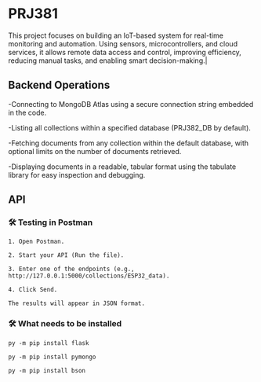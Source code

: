 # PRJ381
This project focuses on building an IoT-based system for real-time monitoring and automation. Using sensors, microcontrollers, and cloud services, it allows remote data access and control, improving efficiency, reducing manual tasks, and enabling smart decision-making.|

## Backend Operations
-Connecting to MongoDB Atlas using a secure connection string embedded in the code. 

-Listing all collections within a specified database (PRJ382_DB by default).

-Fetching documents from any collection within the default database, with optional limits on the number of documents retrieved.

-Displaying documents in a readable, tabular format using the tabulate library for easy inspection and debugging.

## API

### 🛠️ Testing in Postman

    1. Open Postman.

    2. Start your API (Run the file).

    3. Enter one of the endpoints (e.g., http://127.0.0.1:5000/collections/ESP32_data).

    4. Click Send.

    The results will appear in JSON format.

### 🛠️ What needs to be installed

    py -m pip install flask

    py -m pip install pymongo

    py -m pip install bson

